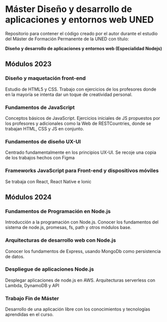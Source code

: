 # Máster Diseño y desarrollo de aplicaciones y entornos web UNED

Repositorio para contener el código creado por el autor durante el estudio del Máster de Formación Permanente de la UNED con título:

**Diseño y desarrollo de aplicaciones y entornos web (Especialidad Nodejs)**


## Módulos 2023

### Diseño y maquetación front-end

Estudio de HTML5 y CSS. Trabajo con ejercicios de los profesores donde en la mayoría se intenta dar un toque de creatividad personal.

### Fundamentos de JavaScript

Conceptos básicos de JavaScript. Ejercicios iniciales de JS propuestos por los profesores y adicionales como la Web de RESTCountries, donde se trabajan HTML, CSS y JS en conjunto.

### Fundamentos de diseño UX-UI

Centrado fundamentalmente en los principios UX-UI. Se recoje una copia de los trabajos hechos con Figma

### Frameworks JavaScript para Front-end y dispositivos móviles

Se trabaja con React, React Native e Ionic

## Módulos 2024

### Fundamentos de Programación en Node.js

Introducción a la programación con Node.js. Conocer los fundamentos del sistema de node.js, promesas, fs, path y otros módulos base.

### Arquitecturas de desarrollo web con Node.js

Conocer los fundamentos de Express, usando MongoDb como persistencia de datos.

### Despliegue de aplicaciones Node.js

Desplegar aplicaciones de node.js en AWS. Arquitecturas serverless con Lambda, DynamoDB y API 

### Trabajo Fin de Máster

Desarrollo de una aplicación libre con los conocimientos y tecnologías aprendidas en el curso.